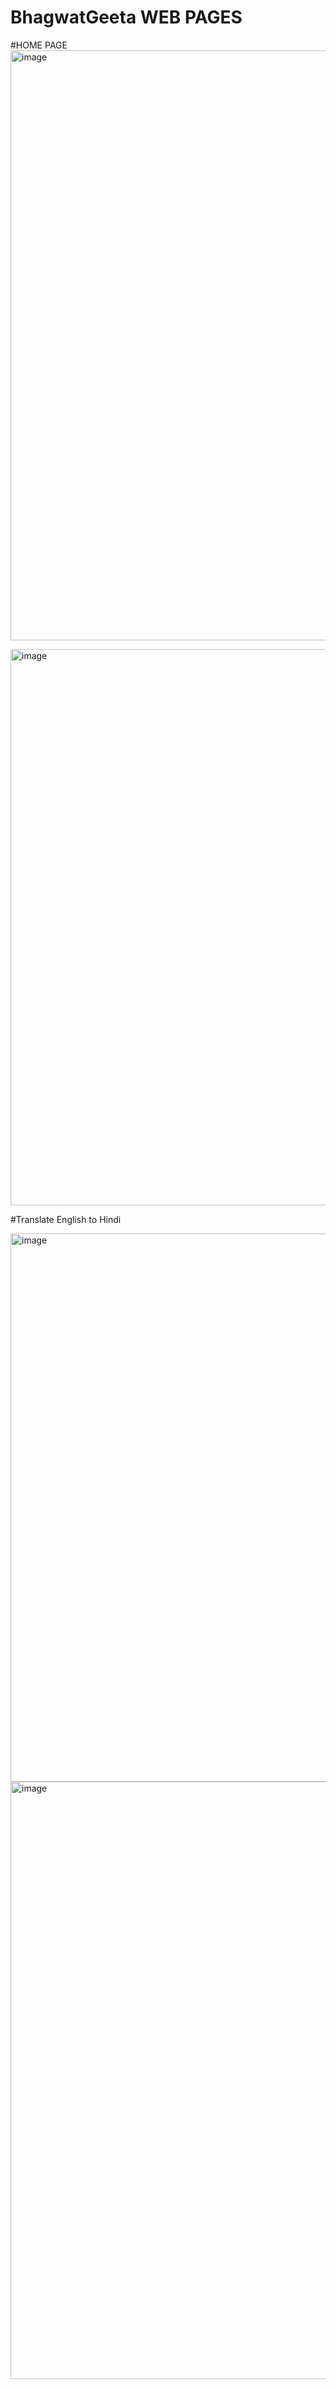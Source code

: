 # BhagwatGeeta WEB PAGES
#HOME PAGE
<img width="944" alt="image" src="https://github.com/ankur766/BhagwatGeeta/assets/106395652/942fa085-8138-414f-a080-880cd92cea6b">


<img width="890" alt="image" src="https://github.com/ankur766/BhagwatGeeta/assets/106395652/1943c407-29c6-4536-8ce0-a7e95cac1f3e">


#Translate English to Hindi


<img width="877" alt="image" src="https://github.com/ankur766/BhagwatGeeta/assets/106395652/b6938e35-e7bf-47f5-9e08-452dc1f1775c">


<img width="956" alt="image" src="https://github.com/ankur766/BhagwatGeeta/assets/106395652/b87fa40f-10f1-4264-a59f-bed97bef5648">




 
